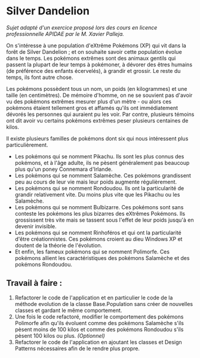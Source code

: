 # Silver Dandelion

_Sujet adapté d'un exercice proposé lors des cours en licence professionnelle APIDAE par le M. Xavier Palleja._

On s'intéresse à une population d'eXtrême Pokémons (XP) qui vit dans la forêt de Silver Dandelion ; 
et on souhaite savoir cette population évolue dans le temps. Les pokémons extrêmes sont des animaux gentils qui passent la 
plupart de leur temps à pokémoner, à dévorer des êtres humains (de préférence des enfants écervelés), à grandir et grossir. 
Le reste du temps, ils font autre chose.

Les pokémons possèdent tous un nom, un poids (en kilogrammes) et une taille (en centimètres). De mémoire d'homme, on ne 
se souvient pas d'avoir vu des pokémons extrêmes mesurer plus d'un mètre - ou alors ces pokémons étaient tellement gros et
affamés qu'ils ont immédiatement dévorés les personnes qui auraient pu les voir. Par contre, plusieurs témoins ont dit avoir 
vu certains pokémons extrêmes peser plusieurs centaines de kilos.

Il existe plusieurs familles de pokémons dont six qui nous intéressent plus particulièrement.
- Les pokémons qui se nomment Pikachu. Ils sont les plus connus des pokémons, et à l'âge adulte, ils ne pèsent généralement 
pas beaucoup plus qu'un poney Connemara d'Irlande.
- Les pokémons qui se nomment Salamèche. Ces pokémons grandissent peu au cours de leur vie mais leur poids augmente régulièrement.
- Les pokémons qui se nomment Rondoudou. Ils ont la particularité de grandir relativement vite. Du moins plus vite que les Pikachu 
ou les Salamèche.
- Les pokémons qui se nomment Bulbizarre. Ces pokémons sont sans conteste les pokémons les plus bizarres des eXtrêmes Pokémons. Ils 
grossissent très vite mais se tassent sous l'effet de leur poids jusqu'à en devenir invisible.
- Les pokémons qui se nomment Rinhoféros et qui ont la particularité d'être créationnistes. Ces pokémons croient au dieu Windows XP 
et doutent de la théorie de l'évolution.
- Et enfin, les fameux pokémons qui se nomment Polimorfe. Ces pokémons allient les caractéristiques des pokémons Salamèche et des 
pokémons Rondoudou.

## Travail à faire :
1) Refactorer le code de l'application et en particulier le code de la méthode evolution de la classe Base.Population sans créer de nouvelles 
classes et gardant le même comportement.
2) Une fois le code refactoré, modifier le comportement des pokémons Polimorfe afin qu'ils évoluent comme des pokémons Salamèche s'ils 
pèsent moins de 100 kilos et comme des pokémons Rondoudou s'ils pèsent 100 kilos ou plus. _(Optionnel)_
3) Refactorer le code de l'application en ajoutant les classes et Design Patterns nécessaires afin de le rendre plus propre.
